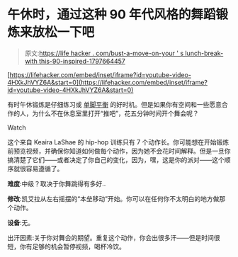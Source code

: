 # 午休时，通过这种 90 年代风格的舞蹈锻炼来放松一下吧

> 原文:[https://life hacker . com/bust-a-move-on-your ' s lunch-break-with this-90-inspired-1797664457](https://lifehacker.com/bust-a-move-on-your-lunch-break-with-this-90s-inspired-1797664457)

 [https://lifehacker.com/embed/inset/iframe?id=youtube-video-4HXkJhVYZ6A&start=0](https://lifehacker.com/embed/inset/iframe?id=youtube-video-4HXkJhVYZ6A&start=0) 

有时午休锻炼是仔细练习或 [单脚平衡](http://vitals.lifehacker.com/improve-your-balance-during-your-lunch-break-1795690097) 的好时机。但是如果你有空间和一些愿意合作的人，为什么不在休息室里打开“推吧”，花五分钟时间开个舞会呢？

Watch

这个来自 Keaira LaShae 的 hip-hop 训练只有 7 个动作长。你可能想在开始锻炼前预览视频，并确保你知道如何做每个动作，因为她不会花时间解释。但是一旦你搞清楚了它们——或者决定了你自己的变化，因为，嘿，这是你的派对——这个顺序就很容易遵循了。

**难度**:中级？取决于你舞跳得有多好..

**修改**:凯艾拉从左右摇摆的“本垒移动”开始。你可以在任何你不太明白的地方做那个动作。

**设备**:无。

出汗因素:关于你对舞会的期望。重复这个动作，你会出很多汗——但是时间很短，你有足够的机会暂停视频，喝杯冷饮。